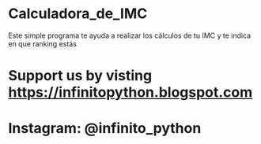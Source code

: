 # Calculadora_de_IMC
Este simple programa te ayuda a realizar los cálculos de tu IMC y te indica en que ranking estás

# Support us by visting https://infinitopython.blogspot.com
# Instagram: @infinito_python
